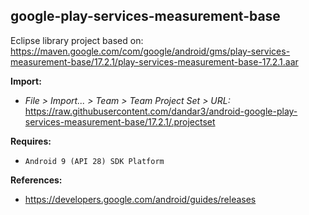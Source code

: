 ## google-play-services-measurement-base

Eclipse library project based on:<br/>
https://maven.google.com/com/google/android/gms/play-services-measurement-base/17.2.1/play-services-measurement-base-17.2.1.aar

**Import:**
- _File > Import... > Team > Team Project Set > URL:_<br/>
  https://raw.githubusercontent.com/dandar3/android-google-play-services-measurement-base/17.2.1/.projectset

**Requires:**
- `Android 9 (API 28) SDK Platform`

**References:**
- https://developers.google.com/android/guides/releases